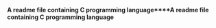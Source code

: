 **A readme file containing C programming language****A readme file containing C programming language**

